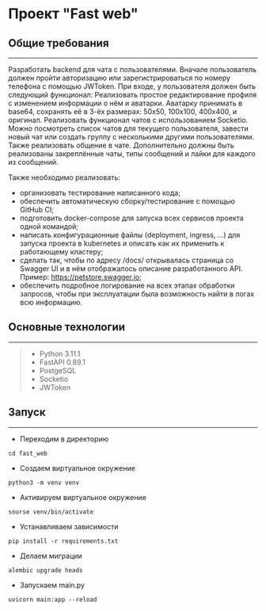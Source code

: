 Проект "Fast web"
===========================


Общие требования
----------------
---

Разработать backend для чата с пользователями. Вначале пользователь должен пройти авторизацию или зарегистрироваться по номеру телефона с помощью JWToken.
При входе, у пользователя должен быть следующий функционал:
Реализовать простое редактирование профиля с изменением информации о нём и аватарки. Аватарку принимать в base64, сохранять её в 3-ёх размерах: 50х50, 100х100, 400х400, и оригинал.
Реализовать функционал чатов с использованием Socketio. Можно посмотреть список чатов для текущего пользователя, завести новый чат или создать группу с несколькими другими пользователями. Также реализовать общение в чате.
Дополнительно должны быть реализованы закреплённые чаты, типы сообщений и лайки для каждого из сообщений.

Также необходимо реализовать:
- организовать тестирование написанного кода;
- обеспечить автоматическую сборку/тестирование с помощью GitHub CI;
- подготовить docker-compose для запуска всех сервисов проекта одной командой;
- написать конфигурационные файлы (deployment, ingress, …) для запуска проекта в kubernetes и описать как их применить к работающему кластеру;
- сделать так, чтобы по адресу /docs/ открывалась страница со Swagger UI и в нём отображалось описание разработанного API. Пример: https://petstore.swagger.io;
- обеспечить подробное логирование на всех этапах обработки запросов, чтобы при эксплуатации была возможность найти в логах всю информацию.

Основные технологии
-------------------
---

> * Python 3.11.1
> * FastAPI 0.89.1
> * PostgeSQL
> * Socketio
> * JWToken

Запуск
------------------
---

* Переходим в директорию

```
cd fast_web
```

* Создаем виртуальное окружение

```
python3 -m venv venv
```

* Активируем виртуальное окружение

```
sourse venv/bin/activate
```

* Устанавливаем зависимости

```
pip install -r requirements.txt
```

* Делаем миграции

```
alembic upgrade heads
```

* Запускаем main.py

```
uvicorn main:app --reload
```
